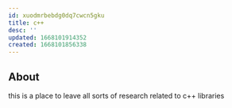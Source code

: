 ```yaml
---
id: xuodmrbebdg0dq7cwcn5gku
title: c++
desc: ''
updated: 1668101914352
created: 1668101856338
---
```

## About
this is a place to leave all sorts of research
related to c++ libraries
